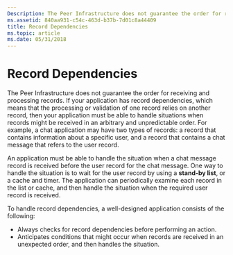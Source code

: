 ```yaml
---
Description: The Peer Infrastructure does not guarantee the order for receiving and processing records.
ms.assetid: 840aa931-c54c-463d-b37b-7d01c8a44409
title: Record Dependencies
ms.topic: article
ms.date: 05/31/2018
---
```


# Record Dependencies

The Peer Infrastructure does not guarantee the order for receiving and processing records. If your application has record dependencies, which means that the processing or validation of one record relies on another record, then your application must be able to handle situations when records might be received in an arbitrary and unpredictable order. For example, a chat application may have two types of records: a record that contains information about a specific user, and a record that contains a chat message that refers to the user record.

An application must be able to handle the situation when a chat message record is received before the user record for the chat message. One way to handle the situation is to wait for the user record by using a **stand-by list**, or a cache and timer. The application can periodically examine each record in the list or cache, and then handle the situation when the required user record is received.

To handle record dependencies, a well-designed application consists of the following:

-   Always checks for record dependencies before performing an action.
-   Anticipates conditions that might occur when records are received in an unexpected order, and then handles the situation.

 

 



